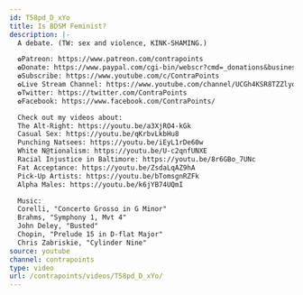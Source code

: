 ```yaml
---
id: T58pd_D_xYo
title: Is BDSM Feminist?
description: |-
  A debate. (TW: sex and violence, KINK-SHAMING.)

  ✿Patreon: https://www.patreon.com/contrapoints
  ✿Donate: https://www.paypal.com/cgi-bin/webscr?cmd=_donations&business=QAXL4AUZAQY7C&lc=US&item_name=ContraPoints&currency_code=USD&bn=PP%2dDonationsBF%3abtn_donateCC_LG%2egif%3aNonHosted
  ✿Subscribe: https://www.youtube.com/c/ContraPoints
  ✿Live Stream Channel: https://www.youtube.com/channel/UCGh4KSR8TZZlyq3qQDBsBLA
  ✿Twitter: https://twitter.com/ContraPoints
  ✿Facebook: https://www.facebook.com/ContraPoints/

  Check out my videos about:
  The Alt-Right: https://youtu.be/a3XjRO4-kGk
  Casual Sex: https://youtu.be/qKrbvLkbHu8
  Punching Natsees: https://youtu.be/iEyL1rDe60w
  White N@tionalism: https://youtu.be/U-c2qnfUNXE
  Racial Injustice in Baltimore: https://youtu.be/8r6GBo_7UNc
  Fat Acceptance: https://youtu.be/ZsdaLqAZ9hA
  Pick-Up Artists: https://youtu.be/bTomsgnRZFk
  Alpha Males: https://youtu.be/k6jYB74UQmI

  Music:
  Corelli, "Concerto Grosso in G Minor"
  Brahms, "Symphony 1, Mvt 4"
  John Deley, "Busted"
  Chopin, "Prelude 15 in D-flat Major"
  Chris Zabriskie, "Cylinder Nine"
source: youtube
channel: contrapoints
type: video
url: /contrapoints/videos/T58pd_D_xYo/
---
```

